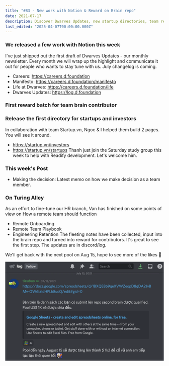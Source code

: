 ```yaml
---
title: "#83 - New work with Notion & Reward on Brain repo"
date: 2021-07-17
description: Discover Dwarves Updates, new startup directories, team rewards, and insights on remote work and decision-making in our latest monthly newsletter and blog posts.
last_edited: "2025-04-07T00:00:00.000Z"
---
```


### We released a few work with Notion this week

I've just shipped out the first draft of Dwarves Updates - our monthly newsletter. Every month we will wrap up the highlight and communicate it out for people who wants to stay tune with us. July changelog is coming.

- Careers: <https://careers.d.foundation>
- Manifesto: <https://careers.d.foundation/manifesto>
- Life at Dwarves: <https://careers.d.foundation/life>
- Dwarves Updates: <https://log.d.foundation>

### First reward batch for team brain contributor

### Release the first directory for startups and investors

In collaboration with team Startup.vn, Ngoc & I helped them build 2 pages. You will see it around.

- <https://startup.vn/investors>
- <https://startup.vn/startups>
  Thanh just join the Saturday study group this week to help with Readify development. Let's welcome him.

### This week's Post

- Making the decision: Latest memo on how we make decision as a team member.

### On Turing Alley

As an effort to fine-tune our HR branch, Van has finished on some points of view on How a remote team should function

- Remote Onboarding
- Remote Team Playbook
- Engineering Retention
  The fleeting notes have been collected, input into the brain repo and turned into reward for contributors. It's great to see the first step. The updates are in discord/log.

We'll get back with the next pool on Aug 15, hope to see more of the likes 👋

![](assets/notion-image-1744006965473-cgwnw.webp)
